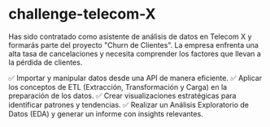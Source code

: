 # challenge-telecom-X
Has sido contratado como asistente de análisis de datos en Telecom X y formarás parte del proyecto "Churn de Clientes". La empresa enfrenta una alta tasa de cancelaciones y necesita comprender los factores que llevan a la pérdida de clientes.

✅ Importar y manipular datos desde una API de manera eficiente.
✅ Aplicar los conceptos de ETL (Extracción, Transformación y Carga) en la preparación de los datos.
✅ Crear visualizaciones estratégicas para identificar patrones y tendencias.
✅ Realizar un Análisis Exploratorio de Datos (EDA) y generar un informe con insights relevantes.
